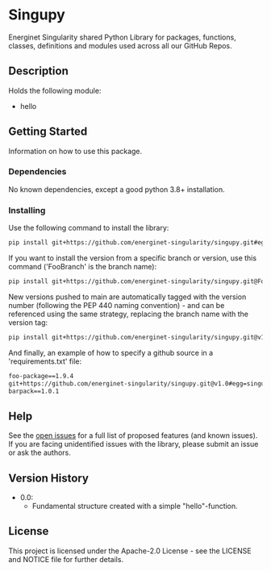 # Singupy

Energinet Singularity shared Python Library for packages, functions, classes, definitions and modules used across all our GitHub Repos.

## Description

Holds the following module:
* hello

## Getting Started

Information on how to use this package.

### Dependencies

No known dependencies, except a good python 3.8+ installation.

### Installing

Use the following command to install the library:
````bash
pip install git+https://github.com/energinet-singularity/singupy.git#egg=singupy
````

If you want to install the version from a specific branch or version, use this command ('FooBranch' is the branch name):

````bash
pip install git+https://github.com/energinet-singularity/singupy.git@FooBranch#egg=singupy
````

New versions pushed to main are automatically tagged with the version number (following the PEP 440 naming convention) - and can be referenced using the same strategy, replacing the branch name with the version tag:

````bash
pip install git+https://github.com/energinet-singularity/singupy.git@v1.0#egg=singupy
````

And finally, an example of how to specify a github source in a 'requirements.txt' file:

````txt
foo-package==1.9.4
git+https://github.com/energinet-singularity/singupy.git@v1.0#egg=singupy
barpack==1.0.1
````

## Help

See the [open issues](https://github.com/energinet-singularity/singupy/issues) for a full list of proposed features (and known issues).
If you are facing unidentified issues with the library, please submit an issue or ask the authors.

## Version History

* 0.0:
    * Fundamental structure created with a simple "hello"-function.

## License

This project is licensed under the Apache-2.0 License - see the LICENSE and NOTICE file for further details.
